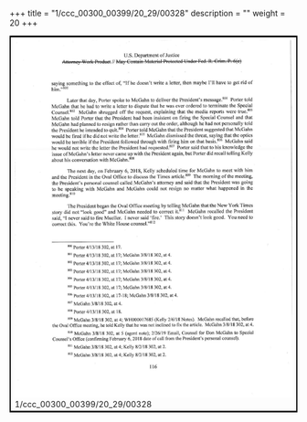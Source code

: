 +++
title = "1/ccc_00300_00399/20_29/00328"
description = ""
weight = 20
+++

<table style="border:2px solid black;max-width:800px;max-height:800px;" 
><tr><td>
<img class="center-fit-jpg"
src="/jpg_/jpg_mueller_report_searchable_328.jpg">
1/ccc_00300_00399/20_29/00328
</img></td></tr></table>
